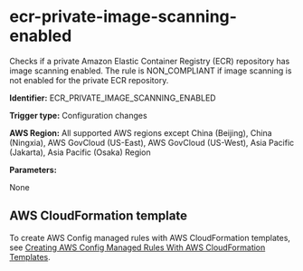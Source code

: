 # ecr\-private\-image\-scanning\-enabled<a name="ecr-private-image-scanning-enabled"></a>

Checks if a private Amazon Elastic Container Registry \(ECR\) repository has image scanning enabled\. The rule is NON\_COMPLIANT if image scanning is not enabled for the private ECR repository\. 

**Identifier:** ECR\_PRIVATE\_IMAGE\_SCANNING\_ENABLED

**Trigger type:** Configuration changes

**AWS Region:** All supported AWS regions except China \(Beijing\), China \(Ningxia\), AWS GovCloud \(US\-East\), AWS GovCloud \(US\-West\), Asia Pacific \(Jakarta\), Asia Pacific \(Osaka\) Region

**Parameters:**

None  

## AWS CloudFormation template<a name="w85aac12c32c17b9d221c15"></a>

To create AWS Config managed rules with AWS CloudFormation templates, see [Creating AWS Config Managed Rules With AWS CloudFormation Templates](aws-config-managed-rules-cloudformation-templates.md)\.